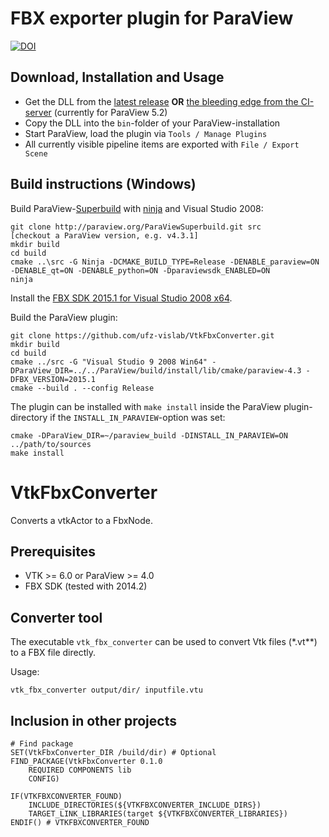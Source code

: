 # FBX exporter plugin for ParaView

[![DOI](https://zenodo.org/badge/DOI/10.5281/zenodo.30345.svg)](https://doi.org/10.5281/zenodo.30345)

## Download, Installation and Usage

- Get the DLL from the [latest release](https://github.com/ufz-vislab/VtkFbxConverter/releases/latest) **OR** [the bleeding edge from the CI-server](https://jenkins.opengeosys.org/job/ufz-vislab/job/VtkFbxConverter/job/master/lastSuccessfulBuild/artifact/build/pv_plugin/FbxExporter.dll) (currently for ParaView 5.2)
- Copy the DLL into the `bin`-folder of your ParaView-installation
- Start ParaView, load the plugin via `Tools / Manage Plugins`
- All currently visible pipeline items are exported with `File / Export Scene`

## Build instructions (Windows)

Build ParaView-[Superbuild](http://www.paraview.org/Wiki/ParaView/Superbuild) with [ninja](http://martine.github.io/ninja/) and Visual Studio 2008:

    git clone http://paraview.org/ParaViewSuperbuild.git src
    [checkout a ParaView version, e.g. v4.3.1]
    mkdir build
    cd build
    cmake ..\src -G Ninja -DCMAKE_BUILD_TYPE=Release -DENABLE_paraview=ON -DENABLE_qt=ON -DENABLE_python=ON -Dparaviewsdk_ENABLED=ON
    ninja


Install the [FBX SDK 2015.1 for Visual Studio 2008 x64](http://images.autodesk.com/adsk/files/fbx20151_fbxsdk_vs2008_win.exe).

Build the ParaView plugin:

    git clone https://github.com/ufz-vislab/VtkFbxConverter.git
    mkdir build
    cd build
    cmake ../src -G "Visual Studio 9 2008 Win64" -DParaView_DIR=../../ParaView/build/install/lib/cmake/paraview-4.3 -DFBX_VERSION=2015.1
    cmake --build . --config Release


The plugin can be installed with `make install` inside the ParaView plugin-directory if the
`INSTALL_IN_PARAVIEW`-option was set:

    cmake -DParaView_DIR=~/paraview_build -DINSTALL_IN_PARAVIEW=ON ../path/to/sources
    make install

# VtkFbxConverter #

Converts a vtkActor to a FbxNode.

## Prerequisites ##

- VTK >= 6.0 or ParaView >= 4.0
- FBX SDK (tested with 2014.2)

## Converter tool ##

The executable `vtk_fbx_converter` can be used to convert Vtk files (*.vt**) to a FBX file directly.

Usage:

    vtk_fbx_converter output/dir/ inputfile.vtu


## Inclusion in other projects ##

    # Find package
    SET(VtkFbxConverter_DIR /build/dir) # Optional
    FIND_PACKAGE(VtkFbxConverter 0.1.0
    	REQUIRED COMPONENTS lib
    	CONFIG)

    IF(VTKFBXCONVERTER_FOUND)
    	INCLUDE_DIRECTORIES(${VTKFBXCONVERTER_INCLUDE_DIRS})
    	TARGET_LINK_LIBRARIES(target ${VTKFBXCONVERTER_LIBRARIES})
    ENDIF() # VTKFBXCONVERTER_FOUND
